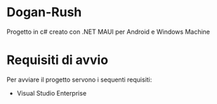 # Dogan-Rush #

Progetto in c# creato con .NET MAUI per Android e Windows Machine

# Requisiti di avvio #
Per avviare il progetto servono i sequenti requisiti:
  - Visual Studio Enterprise
